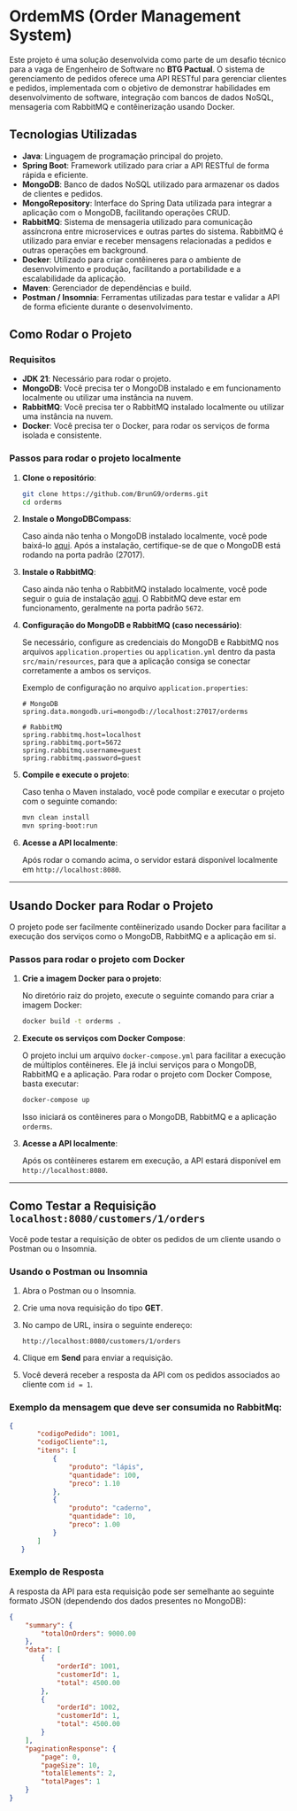 # OrdemMS (Order Management System)

Este projeto é uma solução desenvolvida como parte de um desafio técnico para a vaga de Engenheiro de Software no **BTG Pactual**. O sistema de gerenciamento de pedidos oferece uma API RESTful para gerenciar clientes e pedidos, implementada com o objetivo de demonstrar habilidades em desenvolvimento de software, integração com bancos de dados NoSQL, mensageria com RabbitMQ e contêinerização usando Docker.

## Tecnologias Utilizadas

- **Java**: Linguagem de programação principal do projeto.
- **Spring Boot**: Framework utilizado para criar a API RESTful de forma rápida e eficiente.
- **MongoDB**: Banco de dados NoSQL utilizado para armazenar os dados de clientes e pedidos.
- **MongoRepository**: Interface do Spring Data utilizada para integrar a aplicação com o MongoDB, facilitando operações CRUD.
- **RabbitMQ**: Sistema de mensageria utilizado para comunicação assíncrona entre microservices e outras partes do sistema. RabbitMQ é utilizado para enviar e receber mensagens relacionadas a pedidos e outras operações em background.
- **Docker**: Utilizado para criar contêineres para o ambiente de desenvolvimento e produção, facilitando a portabilidade e a escalabilidade da aplicação.
- **Maven**: Gerenciador de dependências e build.
- **Postman / Insomnia**: Ferramentas utilizadas para testar e validar a API de forma eficiente durante o desenvolvimento.

## Como Rodar o Projeto

### Requisitos

- **JDK 21**: Necessário para rodar o projeto.
- **MongoDB**: Você precisa ter o MongoDB instalado e em funcionamento localmente ou utilizar uma instância na nuvem.
- **RabbitMQ**: Você precisa ter o RabbitMQ instalado localmente ou utilizar uma instância na nuvem.
- **Docker**: Você precisa ter o Docker, para rodar os serviços de forma isolada e consistente.

### Passos para rodar o projeto localmente

1. **Clone o repositório**:

    ```bash
    git clone https://github.com/BrunG9/orderms.git
    cd orderms
    ```

2. **Instale o MongoDBCompass**:

    Caso ainda não tenha o MongoDB instalado localmente, você pode baixá-lo [aqui](https://www.mongodb.com/try/download/community). Após a instalação, certifique-se de que o MongoDB está rodando na porta padrão (27017).

3. **Instale o RabbitMQ**:

    Caso ainda não tenha o RabbitMQ instalado localmente, você pode seguir o guia de instalação [aqui](https://www.rabbitmq.com/download.html). O RabbitMQ deve estar em funcionamento, geralmente na porta padrão `5672`.

4. **Configuração do MongoDB e RabbitMQ (caso necessário)**:

    Se necessário, configure as credenciais do MongoDB e RabbitMQ nos arquivos `application.properties` ou `application.yml` dentro da pasta `src/main/resources`, para que a aplicação consiga se conectar corretamente a ambos os serviços.

    Exemplo de configuração no arquivo `application.properties`:

    ```properties
    # MongoDB
    spring.data.mongodb.uri=mongodb://localhost:27017/orderms

    # RabbitMQ
    spring.rabbitmq.host=localhost
    spring.rabbitmq.port=5672
    spring.rabbitmq.username=guest
    spring.rabbitmq.password=guest
    ```

5. **Compile e execute o projeto**:

    Caso tenha o Maven instalado, você pode compilar e executar o projeto com o seguinte comando:

    ```bash
    mvn clean install
    mvn spring-boot:run
    ```

6. **Acesse a API localmente**:

    Após rodar o comando acima, o servidor estará disponível localmente em `http://localhost:8080`.

---

## Usando Docker para Rodar o Projeto

O projeto pode ser facilmente contêinerizado usando Docker para facilitar a execução dos serviços como o MongoDB, RabbitMQ e a aplicação em si.

### Passos para rodar o projeto com Docker

1. **Crie a imagem Docker para o projeto**:

    No diretório raiz do projeto, execute o seguinte comando para criar a imagem Docker:

    ```bash
    docker build -t orderms .
    ```

2. **Execute os serviços com Docker Compose**:

    O projeto inclui um arquivo `docker-compose.yml` para facilitar a execução de múltiplos contêineres. Ele já inclui serviços para o MongoDB, RabbitMQ e a aplicação. Para rodar o projeto com Docker Compose, basta executar:

    ```bash
    docker-compose up
    ```

    Isso iniciará os contêineres para o MongoDB, RabbitMQ e a aplicação `orderms`.

3. **Acesse a API localmente**:

    Após os contêineres estarem em execução, a API estará disponível em `http://localhost:8080`.

---

## Como Testar a Requisição `localhost:8080/customers/1/orders`

Você pode testar a requisição de obter os pedidos de um cliente usando o Postman ou o Insomnia.

### Usando o Postman ou Insomnia

1. Abra o Postman ou o Insomnia.
2. Crie uma nova requisição do tipo **GET**.
3. No campo de URL, insira o seguinte endereço:

    ```
    http://localhost:8080/customers/1/orders
    ```

4. Clique em **Send** para enviar a requisição.
5. Você deverá receber a resposta da API com os pedidos associados ao cliente com `id = 1`.

### Exemplo da mensagem que deve ser consumida no RabbitMq:

```json
{
       "codigoPedido": 1001,
       "codigoCliente":1,
       "itens": [
           {
               "produto": "lápis",
               "quantidade": 100,
               "preco": 1.10
           },
           {
               "produto": "caderno",
               "quantidade": 10,
               "preco": 1.00
           }
       ]
   }
```

### Exemplo de Resposta

A resposta da API para esta requisição pode ser semelhante ao seguinte formato JSON (dependendo dos dados presentes no MongoDB):

```json
{
	"summary": {
		"totalOnOrders": 9000.00
	},
	"data": [
		{
			"orderId": 1001,
			"customerId": 1,
			"total": 4500.00
		},
		{
			"orderId": 1002,
			"customerId": 1,
			"total": 4500.00
		}
	],
	"paginationResponse": {
		"page": 0,
		"pageSize": 10,
		"totalElements": 2,
		"totalPages": 1
	}
}
```
